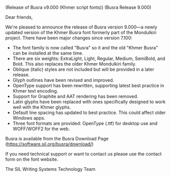 (Release of Busra v9.000 (Khmer script fonts))
(Busra Release 9.000)

Dear friends,

We're pleased to announce the release of Busra version 9.000—a newly updated version of the Khmer Busra font formerly part of the Mondulkiri project. There have been major changes since version 7.100:

- The font family is now called "Busra" so it and the old "Khmer Busra" can be installed at the same time.
- There are six weights: ExtraLight, Light, Regular, Medium, SemiBold, and Bold. This also replaces the older Khmer Mondulkiri family.
- Oblique (italic) styles are not included but will be provided in a later release.
- Glyph outlines have been revised and improved.
- OpenType support has been rewritten, supporting latest best practice in Khmer text encoding.
- Support for Graphite and AAT rendering has been removed.
- Latin glyphs have been replaced with ones specifically designed to work well with the Khmer glyphs. 
- Default line spacing has updated to best practice. This could affect older Windows apps.
- Three font formats are provided: OpenType (.ttf) for desktop use and WOFF/WOFF2 for the web.

Busra is available from the Busra Download Page  (https://software.sil.org/busra/download/)

If you need technical support or want to contact us please use the contact form on the font website.

The SIL Writing Systems Technology Team
